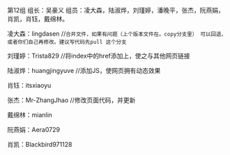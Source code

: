 ﻿第12组
组长：吴豪义
组员：凌大森，陆淑烨，刘瑾婷，潘晚平，张杰，阮燕娟，肖凯，肖钰，戴绵林。

凌大森：lingdasen   //`合并文件，如果有问题（上个版本文件在。copy分支里） 可以回退，或者你们自己再修改。建议写代码先pull 这个分支`

刘瑾婷：Trista829   //将index中的href添加上，使之与其他网页链接

陆淑烨：huangjingyuve  //添加JS，使网页拥有动态效果

肖钰：itsxiaoyu

张杰：Mr-ZhangJhao //修改页面代码，并更新

戴绵林：mianlin

阮燕娟：Aera0729

肖凯：Blackbird971128
